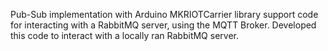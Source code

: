 Pub-Sub implementation with Arduino MKRIOTCarrier library support code for interacting with a RabbitMQ server, using the MQTT Broker.
Developed this code to interact with a locally ran RabbitMQ server.
